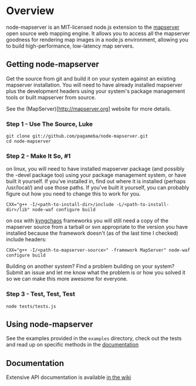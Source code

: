 # Overview

node-mapserver is an MIT-licensed node.js extension to the [mapserver](http://mapserver.org/ "MapServer") open source web mapping engine.  It allows you to access all the mapserver goodness for rendering map images in a node.js environment, allowing you to build high-performance, low-latency map servers.

## Getting node-mapserver

Get the source from git and build it on your system against an existing mapserver installation.  You will need to have already installed mapserver plus the development headers using your system's package management tools or built mapserver from source.

See the (MapServer)[http://mapserver.org] website for more details.

### Step 1 - Use The Source, Luke

```
git clone git://github.com/pagameba/node-mapserver.git
cd node-mapserver
```

### Step 2 - Make It So, #1

on linux, you will need to have installed mapserver package (and possibly the -devel package too) using your package management system, or have built it yourself.  If you've installed in, find out where it is installed (perhaps /usr/local/) and use those paths.  If you've built it yourself, you can probably figure out how you need to change this to work for you.

```
CXX="g++ -I/<path-to-install-dir>/include -L/<path-to-install-dir>/lib" node-waf configure build
```

on osx with [kyngchaos](http://kyngchaos.com) frameworks you will still need a copy of the mapserver source from a tarball or svn appropriate to the version you have installed because the framework doesn't (as of the last time I checked) include headers:

```
CXX="g++ -I/<path-to-mapserver-source>" -framework MapServer" node-waf configure build
```

Building on another system?  Find a problem building on your system?  Submit an issue and let me know what the problem is or how you solved it so we can make this more awesome for everyone.

### Step 3 - Test, Test, Test

```
node tests/tests.js
```

## Using node-mapserver

See the examples provided in the `examples` directory, check out the tests and read up on specific methods in the [documentation](https://github.com/pagameba/node-mapserver/wiki/Api-documentation)

## Documentation

Extensive API documentation is available [in the wiki](https://github.com/pagameba/node-mapserver/wiki/Api-documentation)